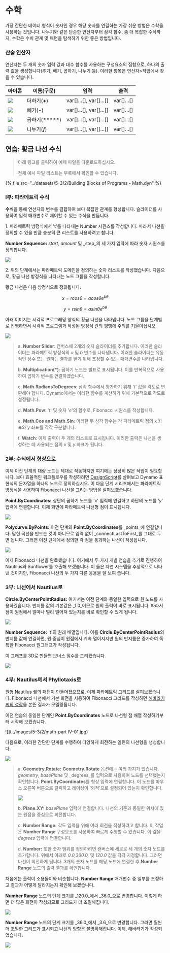 # 수학

가장 간단한 데이터 형식이 숫자인 경우 해당 숫자를 연결하는 가장 쉬운 방법은 수학을 사용하는 것입니다. 나누기와 같은 단순한 연산자부터 삼각 함수, 좀 더 복잡한 수식까지, 수학은 수치 관계 및 패턴을 탐색하기 위한 좋은 방법입니다.

### 산술 연산자

연산자는 두 개의 숫자 입력 값과 대수 함수를 사용하는 구성요소의 집합으로, 하나의 출력 값을 생성합니다(추가, 빼기, 곱하기, 나누기 등). 이러한 항목은 연산자>작업에서 찾을 수 있습니다.

| 아이콘                                                | 이름(구문)     | 입력                     | 출력      |
| --------------------------------------------------- | ----------------- | -------------------------- | ------------ |
| ![](../images/5-3/2/addition.jpg)       | 더하기(**+**)       | var[]...[], var[]...[] | var[]...[] |
| ![](../images/5-3/2/Subtraction.jpg)    | 빼기(**-**)  | var[]...[], var[]...[] | var[]...[] |
| ![](../images/5-3/2/Multiplication.jpg) | 곱하기(*****) | var[]...[], var[]...[] | var[]...[] |
| ![](../images/5-3/2/Division.jpg)       | 나누기(**/**)    | var[]...[], var[]...[] | var[]...[] |

## 연습: 황금 나선 수식

> 아래 링크를 클릭하여 예제 파일을 다운로드하십시오.
>
> 전체 예시 파일 리스트는 부록에서 확인할 수 있습니다.

{% file src="../datasets/5-3/2/Building Blocks of Programs - Math.dyn" %}

### I부: 파라메트릭 수식

**수식**을 통해 연산자와 변수를 결합하여 보다 복잡한 관계를 형성합니다. 슬라이더를 사용하여 입력 매개변수로 제어할 수 있는 수식을 만듭니다.

1\. 파라메트릭 방정식에서 't'를 나타내는 Number 시퀀스를 작성합니다. 따라서 나선을 정의할 수 있을 만큼 충분히 큰 리스트를 사용하려고 합니다.

**Number Sequence:** _start, amount_ 및 _step_의 세 가지 입력에 따라 숫자 시퀀스를 정의합니다.

![](../images/5-3/2/math-partI-01.jpg)

2\. 위의 단계에서는 파라메트릭 도메인을 정의하는 숫자 리스트를 작성했습니다. 다음으로, 황금 나선 방정식을 나타내는 노드 그룹을 작성합니다.

황금 나선은 다음 방정식으로 정의됩니다.

$$ x = r cos θ = a cos θ e^{bθ} $$

$$ y = r sin θ = a sin θe^{bθ} $$

아래 이미지는 시각적 프로그래밍 양식의 황금 나선을 나타냅니다. 노드 그룹을 단계별로 진행하면서 시각적 프로그램과 작성된 방정식 간의 평행에 주의를 기울이십시오.

![](../images/5-3/2/math-partI-02.jpg)

> a. **Number Slider**: 캔버스에 2개의 숫자 슬라이더를 추가합니다. 이러한 슬라이더는 파라메트릭 방정식의 _a_ 및 _b_ 변수를 나타냅니다. 이러한 슬라이더는 유동적인 상수 또는 원하는 결과를 얻기 위해 조정할 수 있는 매개변수를 나타냅니다.
>
> b. **Multiplication(*)**: 곱하기 노드는 별표로 표시됩니다. 이를 반복적으로 사용하여 곱하기 변수를 연결하겠습니다.
>
> c. **Math.RadiansToDegrees**: 삼각 함수에서 평가하기 위해 '_t_' 값을 각도로 변환해야 합니다. Dynamo에서는 이러한 함수를 계산하기 위해 기본적으로 각도로 설정됩니다.
>
> d. **Math.Pow**: '_t_' 및 숫자 '_e_'의 함수로, Fibonacci 시퀀스를 작성합니다.
>
> e. **Math.Cos and Math.Sin**: 이러한 두 삼각 함수는 각 파라메트릭 점의 x 좌표와 y 좌표를 각각 구분합니다.
>
> f. **Watch**: 이제 출력이 두 개의 리스트로 표시됩니다. 이러한 출력은 나선을 생성하는 데 사용되는 점의 _x_ 및 _y_ 좌표가 됩니다.

### 2부: 수식에서 형상으로

이제 이전 단계의 대량 노드는 제대로 작동하지만 여기에는 상당히 많은 작업이 필요합니다. 보다 효율적인 워크플로우를 작성하려면 [DesignScript](../../8\_coding\_in\_dynamo/8-1\_code-blocks-and-design-script/2-design-script-syntax.md)를 살펴보고 Dynamo 표현식의 문자열을 하나의 노드로 정의하십시오. 이 다음 단계 시리즈에서는 파라메트릭 방정식을 사용하여 Fibonacci 나선을 그리는 방법을 살펴보겠습니다.

**Point.ByCoordinates:** 상단의 곱하기 노드를 '_x_' 입력에 연결하고 하단의 노드를 '_y_' 입력에 연결합니다. 이제 화면에 파라메트릭 나선형 점이 표시됩니다.

![](../images/5-3/2/math-partII-01.gif)

**Polycurve.ByPoints:** 이전 단계의 **Point.ByCoordinates**를 _points_에 연결합니다. 닫힌 곡선을 만드는 것이 아니므로 입력 없이 _connectLastToFirst_를 그대로 두면 됩니다. 그러면 이전 단계에서 정의한 각 점을 통과하는 나선이 작성됩니다.

![](../images/5-3/2/math-partII-02.jpg)

이제 Fibonacci 나선을 완료했습니다. 여기에서 두 가지 개별 연습을 추가로 진행하여 Nautilus와 Sunflower를 호출해 보겠습니다. 이 둘은 자연 시스템을 추상적으로 나타낸 것이지만, Fibonacci 나선의 두 가지 다른 응용을 잘 보여 줍니다.

### 3부: 나선에서 Nautilus로

**Circle.ByCenterPointRadius:** 여기서는 이전 단계와 동일한 입력으로 원 노드를 사용하겠습니다. 반지름 값의 기본값은 _1.0_이므로 원의 출력이 바로 표시됩니다. 따라서 점이 원점에서 얼마나 멀리 떨어져 있는지를 바로 확인할 수 있게 됩니다.

![](../images/5-3/2/math-partIII-01.jpg)

**Number Sequence:** '_t_'의 원래 배열입니다. 이를 **Circle.ByCenterPointRadius**의 반지름 값에 연결하면, 원 중심이 원점에서 계속 멀어지지만 원의 반지름은 증가하여 독특한 Fibonacci 원그래프가 작성됩니다.

이 그래프를 3D로 만들면 보너스 점수를 드리겠습니다.

![](../images/5-3/2/math-partIII-02.gif)

### 4부: Nautilus에서 Phyllotaxis로

원형 Nautilus 쉘의 패턴이 만들어졌으므로, 이제 파라메트릭 그리드를 살펴보겠습니다. Fibonacci 나선에서 기본 회전을 사용하여 Fibonacci 그리드를 작성하면 [해바라기 씨의 성장](https://blogs.unimelb.edu.au/sciencecommunication/2018/09/02/this-flower-uses-maths-to-reproduce/)을 본뜬 결과가 모델링됩니다.

이전 연습의 동일한 단계인 **Point.ByCoordinates** 노드로 나선형 점 배열 작성하기부터 시작해 보겠습니다.

\![](../images/5-3/2/math-part IV-01.jpg)

다음으로, 이러한 간단한 단계를 수행하여 다양하게 회전하는 일련의 나선형을 생성합니다.

![](../images/5-3/2/math-partIV-02.jpg)

> a. **Geometry.Rotate:** **Geometry.Rotate** 옵션에는 여러 가지가 있습니다. _geometry_, _basePlane_ 및 _degrees_를 입력으로 사용하여 노드를 선택했는지 확인합니다. **Point.ByCoordinates**를 형상 입력에 연결합니다. 이 노드를 마우스 오른쪽 버튼으로 클릭하고 레이싱이 '외적'으로 설정되어 있는지 확인합니다.
>
> ![](../images/5-3/2/math-partIV-03crossproduct.jpg)
>
> b. **Plane.XY:** _basePlane_ 입력에 연결합니다. 나선의 기준과 동일한 위치에 있는 원점을 중심으로 회전합니다.
>
> c. **Number Range:** 각도 입력을 위해 여러 회전을 작성하려고 합니다. 이 작업은 **Number Range** 구성요소를 사용하여 빠르게 수행할 수 있습니다. 이 값을 _degrees_ 입력에 연결합니다.
>
> d. **Number:** 또한 숫자 범위를 정의하려면 캔버스에 세로로 세 개의 숫자 노드를 추가합니다. 위에서 아래로 _0.0,360.0,_ 및 _120.0_ 값을 각각 지정합니다. 그러면 나선이 회전하게 됩니다. 3개의 숫자 노드를 해당 노드에 연결한 후 **Number Range** 노드의 출력 결과를 확인합니다.

처음에는 출력이 소용돌이와 비슷합니다. **Number Range** 매개변수 중 일부를 조정하고 결과가 어떻게 달라지는지 확인해 보겠습니다.

**Number Range** 노드의 단계 크기를 _120.0_에서 _36.0_으로 변경합니다. 이렇게 하면 더 많은 회전이 작성되므로 그리드가 더 조밀해집니다.

![](../images/5-3/2/math-partIV-04.jpg)

**Number Range** 노드의 단계 크기를 _36.0_에서 _3.6_으로 변경합니다. 그러면 훨씬 더 조밀한 그리드가 표시되고 나선의 방향은 불명확해집니다. 이제, 해바라기가 작성되었습니다.

![](../images/5-3/2/math-partIV-05.jpg)

